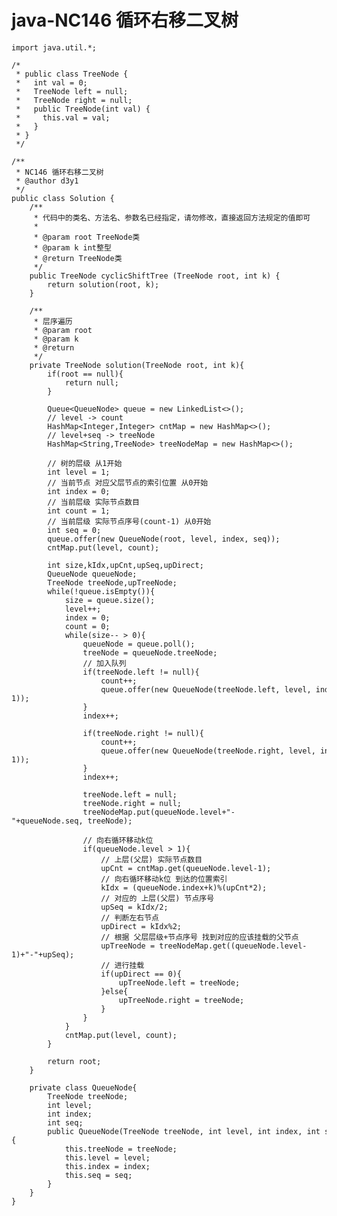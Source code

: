# java-NC146 循环右移二叉树


    import java.util.*;
    
    /*
     * public class TreeNode {
     *   int val = 0;
     *   TreeNode left = null;
     *   TreeNode right = null;
     *   public TreeNode(int val) {
     *     this.val = val;
     *   }
     * }
     */
    
    /**
     * NC146 循环右移二叉树
     * @author d3y1
     */
    public class Solution {
        /**
         * 代码中的类名、方法名、参数名已经指定，请勿修改，直接返回方法规定的值即可
         *
         * @param root TreeNode类
         * @param k int整型
         * @return TreeNode类
         */
        public TreeNode cyclicShiftTree (TreeNode root, int k) {
            return solution(root, k);
        }
    
        /**
         * 层序遍历
         * @param root
         * @param k
         * @return
         */
        private TreeNode solution(TreeNode root, int k){
            if(root == null){
                return null;
            }
    
            Queue<QueueNode> queue = new LinkedList<>();
            // level -> count
            HashMap<Integer,Integer> cntMap = new HashMap<>();
            // level+seq -> treeNode
            HashMap<String,TreeNode> treeNodeMap = new HashMap<>();
    
            // 树的层级 从1开始
            int level = 1;
            // 当前节点 对应父层节点的索引位置 从0开始
            int index = 0;
            // 当前层级 实际节点数目
            int count = 1;
            // 当前层级 实际节点序号(count-1) 从0开始
            int seq = 0;
            queue.offer(new QueueNode(root, level, index, seq));
            cntMap.put(level, count);
    
            int size,kIdx,upCnt,upSeq,upDirect;
            QueueNode queueNode;
            TreeNode treeNode,upTreeNode;
            while(!queue.isEmpty()){
                size = queue.size();
                level++;
                index = 0;
                count = 0;
                while(size-- > 0){
                    queueNode = queue.poll();
                    treeNode = queueNode.treeNode;
                    // 加入队列
                    if(treeNode.left != null){
                        count++;
                        queue.offer(new QueueNode(treeNode.left, level, index, count-1));
                    }
                    index++;
    
                    if(treeNode.right != null){
                        count++;
                        queue.offer(new QueueNode(treeNode.right, level, index, count-1));
                    }
                    index++;
    
                    treeNode.left = null;
                    treeNode.right = null;
                    treeNodeMap.put(queueNode.level+"-"+queueNode.seq, treeNode);
    
                    // 向右循环移动k位
                    if(queueNode.level > 1){
                        // 上层(父层) 实际节点数目
                        upCnt = cntMap.get(queueNode.level-1);
                        // 向右循环移动k位 到达的位置索引
                        kIdx = (queueNode.index+k)%(upCnt*2);
                        // 对应的 上层(父层) 节点序号
                        upSeq = kIdx/2;
                        // 判断左右节点
                        upDirect = kIdx%2;
                        // 根据 父层层级+节点序号 找到对应的应该挂载的父节点
                        upTreeNode = treeNodeMap.get((queueNode.level-1)+"-"+upSeq);
                        // 进行挂载
                        if(upDirect == 0){
                            upTreeNode.left = treeNode;
                        }else{
                            upTreeNode.right = treeNode;
                        }
                    }
                }
                cntMap.put(level, count);
            }
    
            return root;
        }
    
        private class QueueNode{
            TreeNode treeNode;
            int level;
            int index;
            int seq;
            public QueueNode(TreeNode treeNode, int level, int index, int seq){
                this.treeNode = treeNode;
                this.level = level;
                this.index = index;
                this.seq = seq;
            }
        }
    }

  

